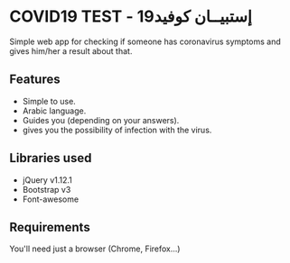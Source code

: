# COVID19 TEST - إستبيــان كوفيد19

Simple web app for checking if someone has coronavirus symptoms and gives him/her a result about that.

## Features

- Simple to use.
- Arabic language.
- Guides you (depending on your answers).
- gives you the possibility of infection with the virus.

## Libraries used

- jQuery v1.12.1
- Bootstrap v3
- Font-awesome

## Requirements

You'll need just a browser (Chrome, Firefox...)
